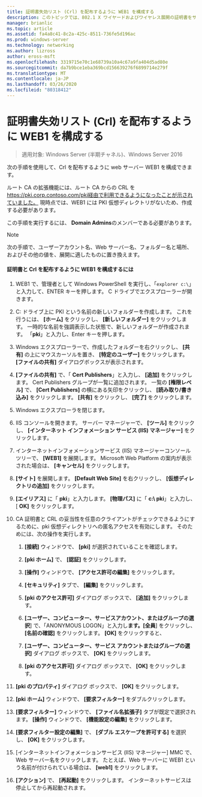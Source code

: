 ```yaml
---
title: 証明書失効リスト (Crl) を配布するように WEB1 を構成する
description: このトピックでは、802.1 X ワイヤードおよびワイヤレス展開の証明書をサーバーのデプロイ ガイドの一部
manager: brianlic
ms.topic: article
ms.assetid: fa4a8c41-8c2a-425c-8511-736fe5d196ac
ms.prod: windows-server
ms.technology: networking
ms.author: lizross
author: eross-msft
ms.openlocfilehash: 3319715e70c1e68739a10a4c67a9fa404d5ad80e
ms.sourcegitcommit: da7b9bce1eba369bcd156639276f6899714e279f
ms.translationtype: MT
ms.contentlocale: ja-JP
ms.lasthandoff: 03/26/2020
ms.locfileid: "80318412"
---
```

# <a name="configure-web1-to-distribute-certificate-revocation-lists-crls"></a>証明書失効リスト (Crl) を配布するように WEB1 を構成する

>適用対象: Windows Server (半期チャネル)、Windows Server 2016

次の手順を使用して、Crl を配布するように web サーバー WEB1 を構成できます。  
  
ルート CA の拡張機能には、ルート CA からの CRL を https://pki.corp.contoso.com/pki経由で利用できるようになったことが示されていました。 現時点では、WEB1 には PKI 仮想ディレクトリがないため、作成する必要があります。  
  
この手順を実行するには、 **Domain Admins**のメンバーである必要があります。  
  
> [!NOTE]  
> 次の手順で、ユーザーアカウント名、Web サーバー名、フォルダー名と場所、およびその他の値を、展開に適したものに置き換えます。  
  
#### <a name="to-configure-web1-to-distribute-certificates-and-crls"></a>証明書と Crl を配布するように WEB1 を構成するには  
  
1.  WEB1 で、管理者として Windows PowerShell を実行し、「`explorer c:\`」と入力して、ENTER キーを押します。 C ドライブでエクスプローラーが開きます。   
  
2.  C: ドライブ上に PKI という名前の新しいフォルダーを作成します。 これを行うには、 **[ホーム]** をクリックし、 **[新しいフォルダー]** をクリックします。 一時的な名前を強調表示した状態で、新しいフォルダーが作成されます。 「**pki**」と入力し、Enter キーを押します。  
  
3.  Windows エクスプローラーで、作成したフォルダーを右クリックし、 **[共有]** の上にマウスカーソルを置き、 **[特定のユーザー]** をクリックします。 **[ファイルの共有]** ダイアログボックスが表示されます。  
  
4.  **[ファイルの共有]** で、「 **Cert Publishers**」と入力し、 **[追加]** をクリックします。 Cert Publishers グループが一覧に追加されます。 一覧の **[権限レベル]** で、 **[Cert Publishers]** の横にある矢印をクリックし、 **[読み取り/書き込み]** をクリックします。 **[共有]** をクリックし、 **[完了]** をクリックします。  
  
5.  Windows エクスプローラを閉じます。  
  
6.  IIS コンソールを開きます。 サーバー マネージャーで、 **[ツール]** をクリックし、 **[インターネット インフォメーション サービス (IIS) マネージャー]** をクリックします。  
  
7.  インターネットインフォメーションサービス (IIS) マネージャーコンソールツリーで、 **[WEB1]** を展開します。 Microsoft Web Platform の案内が表示された場合は、 **[キャンセル]** をクリックします。  
  
8.  **[サイト]** を展開します。 **[Default Web Site]** を右クリックし、 **[仮想ディレクトリの追加]** をクリックします。  
  
9. **[エイリアス]** に「 **pki**」と入力します。 **[物理パス]** に「 **c:\ pki**」と入力し、[ **OK]** をクリックします。  
  
10. CA 証明書と CRL の妥当性を任意のクライアントがチェックできるようにするために、pki 仮想ディレクトリへの匿名アクセスを有効にします。 そのためには、次の操作を実行します。  
  
    1.  **[接続]** ウィンドウで、 **[pki]** が選択されていることを確認します。  
  
    2.  **[pki ホーム]** で、 **[認証]** をクリックします。  
  
    3.  **[操作]** ウィンドウで、 **[アクセス許可の編集]** をクリックします。  
  
    4.  **[セキュリティ]** タブで、 **[編集]** をクリックします。  
  
    5.  **[pki のアクセス許可]** ダイアログ ボックスで、 **[追加]** をクリックします。  
  
    6.  **[ユーザー、コンピューター、サービスアカウント、またはグループの選択**] で、「ANONYMOUS LOGON」と入力し**ます。[全員**] をクリックし、 **[名前の確認]** をクリックします。 **[OK]** をクリックすると、  
  
    7.  **[ユーザー、コンピューター、サービス アカウントまたはグループの選択]** ダイアログ ボックスで、 **[OK]** をクリックします。  
  
    8.  **[pki のアクセス許可]** ダイアログ ボックスで、 **[OK]** をクリックします。  
  
11. **[pki のプロパティ]** ダイアログ ボックスで、 **[OK]** をクリックします。  
  
12. **[pki ホーム]** ウィンドウで、 **[要求フィルター]** をダブルクリックします。  
  
13. **[要求フィルター]** ウィンドウで、 **[ファイル名拡張子]** タブが既定で選択されます。 **[操作]** ウィンドウで、 **[機能設定の編集]** をクリックします。  
  
14. **[要求フィルター設定の編集]** で、 **[ダブル エスケープを許可する]** を選択し、 **[OK]** をクリックします。  
  
15. [インターネットインフォメーションサービス (IIS) マネージャー] MMC で、Web サーバー名をクリックします。 たとえば、Web サーバーに WEB1 という名前が付けられている場合は、 **[web1]** をクリックします。  
  
16. **[アクション]** で、 **[再起動]** をクリックします。 インターネットサービスは停止してから再起動されます。  
  

